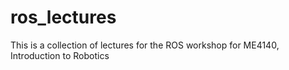 # ros_lectures
This is a collection of lectures for the ROS workshop for ME4140, Introduction to Robotics
